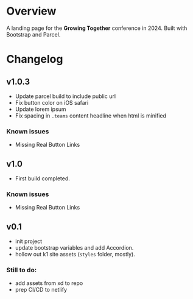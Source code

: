 # Overview

A landing page for the **Growing Together** conference in 2024. Built with Bootstrap and Parcel.

# Changelog

## v1.0.3

-   Update parcel build to include public url
-   Fix button color on iOS safari
-   Update lorem ipsum
-   Fix spacing in `.teams` content headline when html is minified

### Known issues

-   Missing Real Button Links

## v1.0

-   First build completed.

### Known issues

-   Missing Real Button Links

## v0.1

-   init project
-   update bootstrap variables and add Accordion.
-   hollow out k1 site assets (`styles` folder, mostly).

### Still to do:

-   add assets from xd to repo
-   prep CI/CD to netlify
